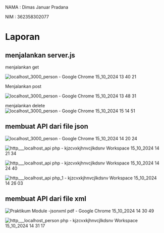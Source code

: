 NAMA  : Dimas Januar Pradana 

NIM   : 362358302077

# Laporan
## menjalankan server.js

menjalankan get

![localhost_3000_person - Google Chrome 15_10_2024 13 40 21](https://github.com/user-attachments/assets/de72f83c-1b1a-45af-9f7f-8a2c6c833528)

Menjalankan post 

![localhost_3000_person - Google Chrome 15_10_2024 13 48 31](https://github.com/user-attachments/assets/eeb183bc-2b58-444f-b728-468b7f9de896)

menjalankan delete
![localhost_3000_person - Google Chrome 15_10_2024 15 14 51](https://github.com/user-attachments/assets/36a77384-7071-4c82-a0f4-b20f6410c91e)


## membuat API dari file json
![localhost_3000_person - Google Chrome 15_10_2024 14 20 24](https://github.com/user-attachments/assets/64d38240-6c61-4152-9ad2-7ce3c579c3b7)

![http___localhost_api php - kjzcvxkjhnvcjlkdsnv Workspace 15_10_2024 14 21 34](https://github.com/user-attachments/assets/5ea04d07-3a24-4881-a39c-f27f4acbbeb2)

![http___localhost_api php - kjzcvxkjhnvcjlkdsnv Workspace 15_10_2024 14 24 40](https://github.com/user-attachments/assets/308bbb32-bff8-4c6b-85d6-670a3f1af14e)

![http___localhost_api php_1 - kjzcvxkjhnvcjlkdsnv Workspace 15_10_2024 14 26 03](https://github.com/user-attachments/assets/759d537d-d39f-4182-a0d1-85cc3aaf8957)

## membuat API dari file xml

![Praktikum Module -jsonxml pdf - Google Chrome 15_10_2024 14 30 49](https://github.com/user-attachments/assets/1730f99f-40c4-4d38-8a1c-a021e72d1722)

![http___localhost_person php - kjzcvxkjhnvcjlkdsnv Workspace 15_10_2024 14 31 17](https://github.com/user-attachments/assets/529e6a54-8d70-4913-9d7c-0797fec7f787)

